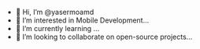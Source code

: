- 👋 Hi, I’m @yasermoamd
- 👀 I’m interested in Mobile Development...
- 🌱 I’m currently learning ...
- 💞️ I’m looking to collaborate on open-source projects...

<!---
yasermoamd/yasermoamd is a ✨ special ✨ repository because its `README.md` (this file) appears on your GitHub profile.
You can click the Preview link to take a look at your changes.
--->

